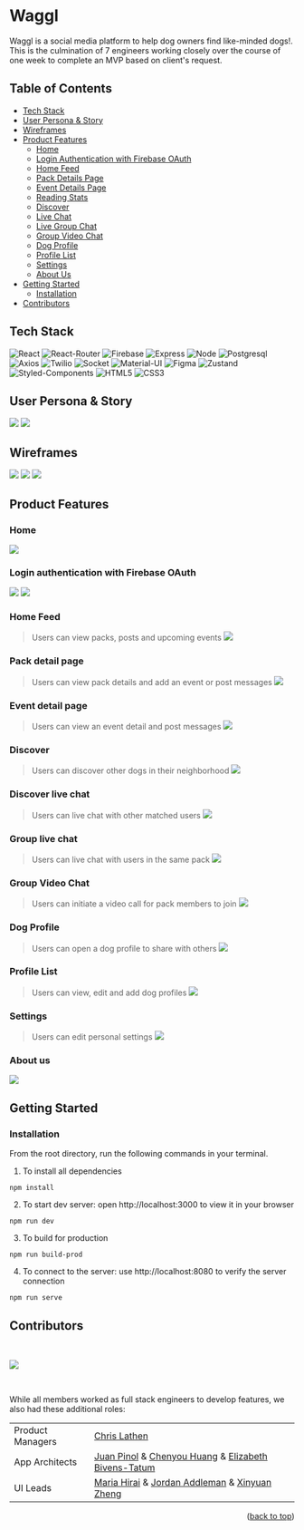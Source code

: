 <div id="top"/>

# Waggl
Waggl is a social media platform to help dog owners find like-minded dogs!. This is the culmination of 7 engineers working closely over the course of one week to complete an MVP based on client's request.


## Table of Contents
- [Tech Stack](#tech-stack)
- [User Persona & Story](#user-persona--story)
- [Wireframes](#wireframes)
- [Product Features](#product-features)
  - [Home](#home)
  - [Login Authentication with Firebase OAuth](#login-authentication-with-firebase-oauth)
  - [Home Feed](#home-feed)
  - [Pack Details Page](#pack-detail-page)
  - [Event Details Page](#event-detail-page)
  - [Reading Stats](#reading-stats)
  - [Discover](#discover)
  - [Live Chat](#discover-live-chat)
  - [Live Group Chat](#group-live-chat)
  - [Group Video Chat](#group-video-chat)
  - [Dog Profile](#dog-profile)
  - [Profile List](#profile-list)
  - [Settings](#settings)
  - [About Us](#about-us)
- [Getting Started](#getting-started)
  - [Installation](#installation)
- [Contributors](#contributors)


## Tech Stack
![React](https://img.shields.io/badge/-React-61DAFB?logo=react&logoColor=white&style=for-the-badge)
![React-Router](https://img.shields.io/badge/React_Router-CA4245?style=for-the-badge&logo=react-router&logoColor=white)
![Firebase](https://img.shields.io/badge/-Firebase-FFD700?logo=firebase&logoColor=white&style=for-the-badge)
![Express](https://img.shields.io/badge/-Express-DCDCDC?logo=express&logoColor=black&style=for-the-badge)
![Node](https://img.shields.io/badge/-Node-9ACD32?logo=node.js&logoColor=white&style=for-the-badge)
![Postgresql](https://img.shields.io/badge/PostgreSQL-316192?style=for-the-badge&logo=postgresql&logoColor=white)
![Axios](https://img.shields.io/badge/-Axios-671ddf?logo=axios&logoColor=black&style=for-the-badge)
![Twilio](https://img.shields.io/badge/-Twilio-FF0000?logo=twilio&logoColor=white&style=for-the-badge)
![Socket](https://img.shields.io/badge/-Socket-000000?logo=socket.io&logoColor=white&style=for-the-badge)
![Material-UI](https://img.shields.io/badge/-MUI-007FFF?logo=mui&logoColor=white&style=for-the-badge)
![Figma](https://img.shields.io/badge/-Figma-B2E7E8?logo=figma&logoColor=black&style=for-the-badge)
![Zustand](https://img.shields.io/badge/-Zustand-FFb049?logo=zustand&logoColor=black&style=for-the-badge)
![Styled-Components](https://img.shields.io/badge/styled--components-DB7093?style=for-the-badge&logo=styled-components&logoColor=white)
![HTML5](https://img.shields.io/badge/HTML5-E34F26?style=for-the-badge&logo=html5&logoColor=white)
![CSS3](https://img.shields.io/badge/CSS3-1572B6?style=for-the-badge&logo=css3&logoColor=white)

## User Persona & Story
![](assets/userPersona1.png)
![](assets/userPersona2.png)

## Wireframes
![](assets/wireframe1.png)
![](assets/wireframe2.png)
![](assets/wireframe3.png)


## Product Features

### Home
![](assets/home.png)

### Login authentication with Firebase OAuth
![](assets/signup.png)
![](assets/login.png)

### Home Feed
> Users can view packs, posts and upcoming events
![](assets/homepage.png)


### Pack detail page
> Users can view pack details and add an event or post messages
![](assets/demo/BookFace_MyBooks.gif)

### Event detail page
> Users can view an event detail and post messages
![](assets/demo/BookFace_BookDetails.gif)

### Discover
> Users can discover other dogs in their neighborhood
![](assets/demo/BookFace_Stats.gif)


### Discover live chat

> Users can live chat with other matched users
![](assets/demo/BookFace_Clubs.gif)

### Group live chat

> Users can live chat with users in the same pack
![](assets/videochat.gif)

### Group Video Chat
> Users can initiate a video call for pack members to join
![](assets/demo/BookFace_LiveChat.gif)

### Dog Profile
> Users can open a dog profile to share with others
![](assets/AddProfile.gif)

### Profile List
> Users can view, edit and add dog profiles
![](assets/ProfileList.gif)

### Settings
> Users can edit personal settings
![](assets/demo/BookFace_VideoChat.gif)

### About us
![](assets/AboutUs.gif)

## Getting Started

### Installation

From the root directory, run the following commands in your terminal.

1. To install all dependencies

```
npm install
```

2. To start dev server: open http://localhost:3000 to view it in your browser

```
npm run dev
```

3. To build for production

```
npm run build-prod
```

4. To connect to the server: use http://localhost:8080 to verify the server connection
```
npm run serve
```


## Contributors

&nbsp;

<a href="https://github.com/Hidden-In-The-Leaves/waggl/graphs/contributors">
  <img src="https://contrib.rocks/image?repo=Hidden-In-The-Leaves/waggl" />
</a>

&nbsp;

While all members worked as full stack engineers to develop features, we also had these additional roles:

|   |  |
| ------------- | ------------- |
| Product Managers  | [Chris Lathen](https://github.com/haleyjung)  |
| App Architects  | [Juan Pinol](https://github.com/HuijunLu) & [Chenyou Huang](https://github.com/chenyou-H) & [Elizabeth Bivens-Tatum](https://github.com/katyfsy) |
| UI Leads  |[Maria Hirai](https://github.com/maria6417) & [Jordan Addleman](https://github.com/JosephSanfelippo) & [Xinyuan Zheng](https://github.com/katyfsy) |


<p align="right">(<a href="#top">back to top</a>)</p>

